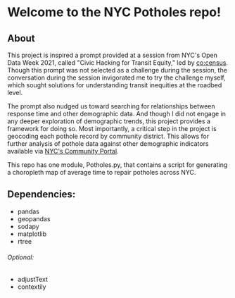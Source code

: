 # Welcome to the NYC Potholes repo!

## About
This project is inspired a prompt provided at a session from NYC's Open Data Week 2021, called "Civic Hacking for Transit Equity," led by [co:census](https://cocensus.io). Though this prompt was not selected as a challenge during the session, the conversation during the session invigorated me to try the challenge myself, which sought solutions for understanding transit inequities at the roadbed level. 

The prompt also nudged us toward searching for relationships between response time and other demographic data. And though I did not engage in any deeper exploration of demographic trends, this project provides a framework for doing so. Most importantly, a critical step in the project is geocoding each pothole record by community district. This allows for further analysis of pothole data against other demographic indicators available via [NYC's Community Portal](https://www1.nyc.gov/site/planning/community/community-portal.page).


This repo has one module, Potholes.py, that contains a script for generating a choropleth map of average time to repair potholes across NYC.


## Dependencies:
- pandas
- geopandas
- sodapy
- matplotlib
- rtree

###### Optional:
- adjustText
- contextily